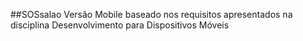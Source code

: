 ##SOSsalao
Versão Mobile baseado nos requisitos apresentados na disciplina Desenvolvimento para Dispositivos Móveis

